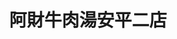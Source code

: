 ---
title: "阿財牛肉湯安平二店"
description: "阿財牛肉湯安平二店"
layout: shop
keywords:
  - 美食競賽
  - 台灣美食
  - 美食精選
datePublished: "2025-06-30"
dateModified: "2025-07-04"
city: "台南市"
district: "安平區"
address: "台南市安平區平豐路277號"
phone: "062956965"
geo: "22.992746830519316, 120.16372597309959"
google_map: "https://maps.app.goo.gl/GDzzJXH1NMsZfqsu8"
footinder: "https://footinder.com.tw/%e5%8f%b0%e5%8d%97%e5%b8%82%e5%ae%89%e5%b9%b3%e5%8d%80/769/"
official: "https://www.facebook.com/TaiNanAnPingACaiNiuRouTang/"
award:
  - name: "500盤"
    year: "2024"
    entries:
      - dishes:
          - "牛肉鍋"

---